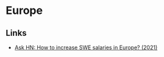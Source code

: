 # Europe

## Links

- [Ask HN: How to increase SWE salaries in Europe? (2021)](https://news.ycombinator.com/item?id=25766884)
